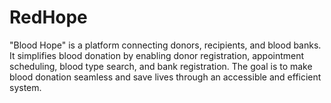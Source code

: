 # RedHope
"Blood Hope" is a platform connecting donors, recipients, and blood banks. It simplifies blood donation by enabling donor registration, appointment scheduling, blood type search, and bank registration. The goal is to make blood donation seamless and save lives through an accessible and efficient system.
